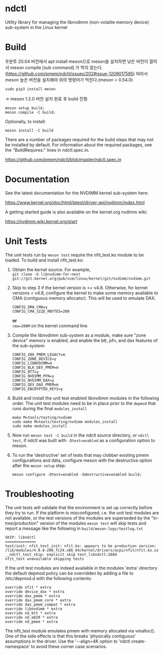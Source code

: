 # ndctl

Utility library for managing the libnvdimm (non-volatile memory device)
sub-system in the Linux kernel
  
Build
=====
우분투 20.04 버전에서 apt install meson으로 meson을 설치하면 낮은 버전이 깔려서 meson compile [sub command] 가 먹지 않는다. (https://github.com/pmem/ndctl/issues/202#issue-1209017595)
따라서 meson 높은 버전을 설치해야 위의 명령어가 먹힌다.(meson > 0.54.0)
```
sudo pip3 install meson
```
-> meson 1.2.0 버전 설치 완료 후 build 진행.


```
meson setup build;
meson compile -C build;
```

Optionally, to install:

```
meson install -C build
```

There are a number of packages required for the build steps that may not
be installed by default.   For information about the required packages,
see the "BuildRequires:" lines in ndctl.spec.in.

https://github.com/pmem/ndctl/blob/master/ndctl.spec.in


Documentation
=============
See the latest documentation for the NVDIMM kernel sub-system here:
  
https://www.kernel.org/doc/html/latest/driver-api/nvdimm/index.html

A getting started guide is also available on the kernel.org nvdimm wiki:

https://nvdimm.wiki.kernel.org/start

Unit Tests
==========
The unit tests run by `meson test` require the nfit_test.ko module to be
loaded.  To build and install nfit_test.ko:

1. Obtain the kernel source.  For example,  
   `git clone -b libnvdimm-for-next git://git.kernel.org/pub/scm/linux/kernel/git/nvdimm/nvdimm.git`  

1. Skip to step 3 if the kernel version is >= v4.8.  Otherwise, for
   kernel versions < v4.8, configure the kernel to make some memory
   available to CMA (contiguous memory allocator). This will be used to
   emulate DAX.  
   ```
   CONFIG_DMA_CMA=y
   CONFIG_CMA_SIZE_MBYTES=200
   ```
   **or**  
   `cma=200M` on the kernel command line.  

1. Compile the libnvdimm sub-system as a module, make sure "zone device"
   memory is enabled, and enable the btt, pfn, and dax features of the
   sub-system:  

   ```
   CONFIG_X86_PMEM_LEGACY=m
   CONFIG_ZONE_DEVICE=y
   CONFIG_LIBNVDIMM=m
   CONFIG_BLK_DEV_PMEM=m
   CONFIG_BTT=y
   CONFIG_NVDIMM_PFN=y
   CONFIG_NVDIMM_DAX=y
   CONFIG_DEV_DAX_PMEM=m
   CONFIG_ENCRYPTED_KEYS=y
   ```

1. Build and install the unit test enabled libnvdimm modules in the
   following order.  The unit test modules need to be in place prior to
   the `depmod` that runs during the final `modules_install`  

   ```
   make M=tools/testing/nvdimm
   sudo make M=tools/testing/nvdimm modules_install
   sudo make modules_install
   ```

1. Now run `meson test -C build` in the ndctl source directory, or `ndctl test`,
   if ndctl was built with `-Dtest=enabled` as a configuration option to meson.

1. To run the 'destructive' set of tests that may clobber existing pmem
   configurations and data, configure meson with the destructive option after the
   `meson setup` step:

   ```
   meson configure -Dtest=enabled -Ddestructive=enabled build;
   ```

Troubleshooting
===============

The unit tests will validate that the environment is set up correctly
before they try to run. If the platform is misconfigured, i.e. the unit
test modules are not available, or the test versions of the modules are
superseded by the "in-tree/production" version of the modules `meson
test` will skip tests and report a message like the following in
`build/meson-logs/testlog.txt`

```
SKIP: libndctl
==============
test/init: nfit_test_init: nfit.ko: appears to be production version: /lib/modules/4.8.8-200.fc24.x86_64/kernel/drivers/acpi/nfit/nfit.ko.xz
__ndctl_test_skip: explicit skip test_libndctl:2684
nfit_test unavailable skipping tests
```

If the unit test modules are indeed available in the modules 'extra'
directory the default depmod policy can be overridden by adding a file
to /etc/depmod.d with the following contents:  

```
override nfit * extra
override device_dax * extra
override dax_pmem * extra
override dax_pmem_core * extra
override dax_pmem_compat * extra
override libnvdimm * extra
override nd_btt * extra
override nd_e820 * extra
override nd_pmem * extra
```

The nfit_test module emulates pmem with memory allocated via vmalloc().
One of the side effects is that this breaks 'physically contiguous'
assumptions in the driver. Use the '--align=4K option to 'ndctl
create-namespace' to avoid these corner case scenarios.
